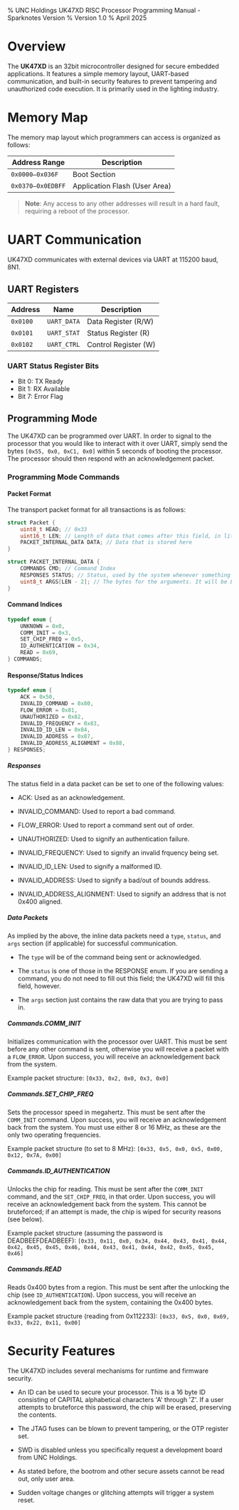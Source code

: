 % UNC Holdings UK47XD RISC Processor Programming Manual - Sparknotes Version
% Version 1.0
% April 2025


# Overview

The **UK47XD** is an 32bit microcontroller designed for secure embedded applications. It features a simple memory layout, UART-based communication, and built-in security features to prevent tampering and unauthorized code execution. It is primarily used in the lighting industry.

# Memory Map
The memory map layout which programmers can access is organized as follows:

| Address Range     | Description                  |
|----------------   |------------------------------|
| `0x0000–0x036F`   | Boot Section                 |
| `0x0370–0x0EDBFF` | Application Flash (User Area)|


> **Note**: Any access to any other addresses will result in a hard fault, requiring a reboot of the processor.

# UART Communication

UK47XD communicates with external devices via UART at 115200 baud, 8N1.

## UART Registers

| Address   | Name         | Description             |
|-----------|--------------|-------------------------|
| `0x0100`  | `UART_DATA`  | Data Register (R/W)     |
| `0x0101`  | `UART_STAT`  | Status Register (R)     |
| `0x0102`  | `UART_CTRL`  | Control Register (W)    |

### UART Status Register Bits

- Bit 0: TX Ready
- Bit 1: RX Available
- Bit 7: Error Flag

## Programming Mode

The UK47XD can be programmed over UART. In order to signal to the processor that you would like to interact with it over UART, simply send the bytes `[0x55, 0x0, 0xC1, 0x0]` within 5 seconds of booting the processor. The processor should then respond with an acknowledgement packet.

### Programming Mode Commands

#### Packet Format

The transport packet format for all transactions is as follows:
```C
struct Packet {
    uint8_t HEAD; // 0x33
    uint16_t LEN; // Length of data that comes after this field, in little endian.
    PACKET_INTERNAL_DATA DATA; // Data that is stored here
}

struct PACKET_INTERNAL_DATA {
    COMMANDS CMD; // Command Index
    RESPONSES STATUS; // Status, used by the system whenever something goes wrong.
    uint8_t ARGS[LEN - 2]; // The bytes for the arguments. It will be LEN - 1.
}
```

#### Command Indices

```C
typedef enum {
    UNKNOWN = 0x0,
    COMM_INIT = 0x3,
    SET_CHIP_FREQ = 0x5,
    ID_AUTHENTICATION = 0x34,
    READ = 0x69,
} COMMANDS;
```

#### Response/Status Indices

```C
typedef enum {
    ACK = 0x50,
    INVALID_COMMAND = 0x80,
    FLOW_ERROR = 0x81,
    UNAUTHORIZED = 0x82,
    INVALID_FREQUENCY = 0x83,
    INVALID_ID_LEN = 0x84,
    INVALID_ADDRESS = 0x87,
    INVALID_ADDRESS_ALIGNMENT = 0x88,
} RESPONSES;
```

##### Responses

The status field in a data packet can be set to one of the following values:

- ACK: Used as an acknowledgement.

- INVALID_COMMAND: Used to report a bad command.

- FLOW_ERROR: Used to report a command sent out of order.

- UNAUTHORIZED: Used to signify an authentication failure.

- INVALID_FREQUENCY: Used to signify an invalid frquency being set.

- INVALID_ID_LEN: Used to signify a malformed ID.

- INVALID_ADDRESS: Used to signify a bad/out of bounds address.

- INVALID_ADDRESS_ALIGNMENT: Used to signify an address that is not 0x400 aligned.

##### Data Packets

As implied by the above, the inline data packets need a `type`, `status`, and `args` section (if applicable) for successful communication. 

- The `type` will be of the command being sent or acknowledged. 

- The `status` is one of those in the RESPONSE enum. If you are sending a command, you do not need to fill out this field; the UK47XD will fill this field, however.

- The `args` section just contains the raw data that you are trying to pass in.

##### Commands.COMM_INIT

Initializes communication with the processor over UART. This must be sent before any other command is sent, otherwise you will receive a packet with a `FLOW_ERROR`. Upon success, you will receive an acknowledgement back from the system. 

Example packet structure: ```[0x33, 0x2, 0x0, 0x3, 0x0]```

##### Commands.SET_CHIP_FREQ

Sets the processor speed in megahertz. This must be sent after the `COMM_INIT` command. Upon success, you will receive an acknowledgement back from the system. You must use either 8 or 16 MHz, as these are the only two operating frequencies.

Example packet structure (to set to 8 MHz): ```[0x33, 0x5, 0x0, 0x5, 0x00, 0x12, 0x7A, 0x00]```

##### Commands.ID_AUTHENTICATION

Unlocks the chip for reading. This must be sent after the `COMM_INIT` command, and the `SET_CHIP_FREQ`, in that order. Upon success, you will receive an acknowledgement back from the system. This cannot be bruteforced; if an attempt is made, the chip is wiped for security reasons (see below).

Example packet structure (assuming the password is DEADBEEFDEADBEEF): ```[0x33, 0x11, 0x0, 0x34, 0x44, 0x43, 0x41, 0x44, 0x42, 0x45, 0x45, 0x46, 0x44, 0x43, 0x41, 0x44, 0x42, 0x45, 0x45, 0x46]```

##### Commands.READ

Reads 0x400 bytes from a region. This must be sent after the unlocking the chip (see `ID_AUTHENTICATION`). Upon success, you will receive an acknowledgement back from the system, containing the 0x400 bytes.

Example packet structure (reading from 0x112233): ```[0x33, 0x5, 0x0, 0x69, 0x33, 0x22, 0x11, 0x00]```

# Security Features

The UK47XD includes several mechanisms for runtime and firmware security.

- An ID can be used to secure your processor. This is a 16 byte ID consisting of CAPITAL alphabetical characters 'A' through 'Z'. If a user attempts to bruteforce this password, the chip will be erased, preserving the contents.

- The JTAG fuses can be blown to prevent tampering, or the OTP register set.

- SWD is disabled unless you specifically request a development board from UNC Holdings.

- As stated before, the bootrom and other secure assets cannot be read out, only user area.

- Sudden voltage changes or glitching attempts will trigger a system reset.


